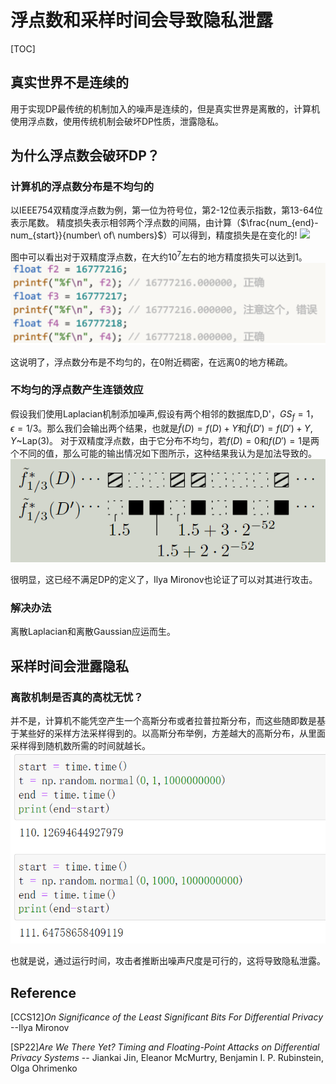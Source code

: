 # 浮点数和采样时间会导致隐私泄露
[TOC]
## 真实世界不是连续的

用于实现DP最传统的机制加入的噪声是连续的，但是真实世界是离散的，计算机使用浮点数，使用传统机制会破坏DP性质，泄露隐私。

## 为什么浮点数会破环DP？

### 计算机的浮点数分布是不均匀的

以IEEE754双精度浮点数为例，第一位为符号位，第2-12位表示指数，第13-64位表示尾数。
精度损失表示相邻两个浮点数的间隔，由计算（$\frac{num_{end}-num_{start}}{number\ of\ numbers}$）可以得到，精度损失是在变化的!
![](/picture/2023-05-29-10-26-57.png.png)

图中可以看出对于双精度浮点数，在大约$10^7$左右的地方精度损失可以达到1。
![](/picture/2023-05-29-10-26-57.png)

这说明了，浮点数分布是不均匀的，在0附近稠密，在远离0的地方稀疏。

### 不均匀的浮点数产生连锁效应

假设我们使用Laplacian机制添加噪声,假设有两个相邻的数据库D,D'，$GS_f=1$，$\epsilon = 1/3$。那么我们会输出两个结果，也就是$\widetilde{f}(D)=f(D)+Y$和$\widetilde{f}(D')=f(D')+Y$, $Y$~Lap(3)。
对于双精度浮点数，由于它分布不均匀，若$f(D)=0$和$f(D')=1$是两个不同的值，那么可能的输出情况如下图所示，这种结果我认为是加法导致的。
![](/picture/2023-05-29-10-39-39.png)

很明显，这已经不满足DP的定义了，Ilya Mironov也论证了可以对其进行攻击。

### 解决办法

离散Laplacian和离散Gaussian应运而生。

## 采样时间会泄露隐私

### 离散机制是否真的高枕无忧？

并不是，计算机不能凭空产生一个高斯分布或者拉普拉斯分布，而这些随即数是基于某些好的采样方法采样得到的。以高斯分布举例，方差越大的高斯分布，从里面采样得到随机数所需的时间就越长。
![](/picture/2023-05-29-10-49-04.png)

也就是说，通过运行时间，攻击者推断出噪声尺度是可行的，这将导致隐私泄露。


## Reference

[CCS12]*On Significance of the Least Significant Bits For Differential Privacy* --Ilya Mironov

[SP22]*Are We There Yet? Timing and Floating-Point Attacks on Differential Privacy Systems* -- Jiankai Jin, Eleanor McMurtry, Benjamin I. P. Rubinstein, Olga Ohrimenko